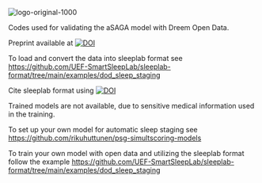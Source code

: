 
![logo-original-1000](https://github.com/matias-olavi/aSAGA/assets/58652644/5c28ebf3-c7b7-4644-b95b-caab1f539e1c)

Codes used for validating the aSAGA model with Dreem Open Data.

Preprint available at [![DOI](https://img.shields.io/badge/arXiv-arXiv.2310.02032-<COLOR>.svg)](https://doi.org/10.48550/arXiv.2310.02032)

To load and convert the data into sleeplab format see https://github.com/UEF-SmartSleepLab/sleeplab-format/tree/main/examples/dod_sleep_staging

Cite sleeplab format using [![DOI](https://zenodo.org/badge/DOI/10.5281/zenodo.7997549.svg)](https://doi.org/10.5281/zenodo.7997549)

Trained models are not available, due to sensitive medical information used in the training.

To set up your own model for automatic sleep staging see https://github.com/rikuhuttunen/psg-simultscoring-models

To train your own model with open data and utilizing the sleeplab format follow the example https://github.com/UEF-SmartSleepLab/sleeplab-format/tree/main/examples/dod_sleep_staging

